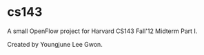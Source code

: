 cs143
=====
A small OpenFlow project for Harvard CS143 Fall'12 Midterm Part I.

Created by Youngjune Lee Gwon.
